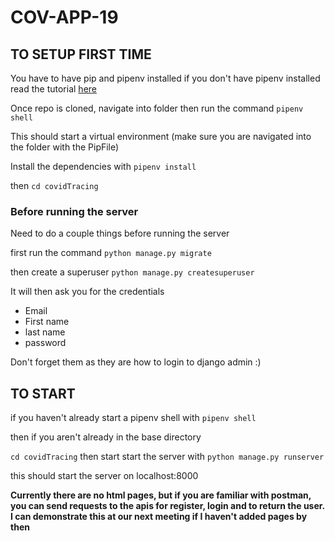 # COV-APP-19

## TO SETUP FIRST TIME
You have to have pip and pipenv installed 
if you don't have pipenv installed read the tutorial [here](https://www.pythontutorial.net/python-basics/install-pipenv-windows/)

Once repo is cloned, navigate into folder then run the command 
`pipenv shell`

This should start a virtual environment (make sure you are navigated into the folder with the PipFile)

Install the dependencies with 
`pipenv install`



then 
`cd covidTracing`

### Before running the server
Need to do a couple things before running the server 

first run the command 
`python manage.py migrate`

then create a superuser 
`python manage.py createsuperuser`

It will then ask you for the credentials
- Email
- First name
- last name 
- password

Don't forget them as they are how to login to django admin :) 

## TO START
if you haven't already start a pipenv shell with
`pipenv shell`

then if you aren't already in the base directory

`cd covidTracing`
then start start the server with 
`python manage.py runserver`

this should start the server on localhost:8000

**Currently there are no html pages, but if you are familiar with postman, you can send requests to the apis for register, login and to return the user. I can demonstrate this at our next meeting if I haven't added pages by then**
